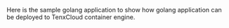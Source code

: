 Here is the sample golang application to show how golang application can be deployed to TenxCloud container engine.